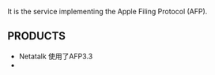It is the service implementing the Apple Filing Protocol (AFP).

## PRODUCTS
* Netatalk 使用了AFP3.3
*	